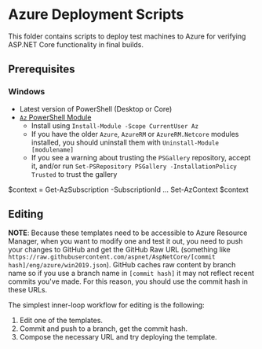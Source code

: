 # Azure Deployment Scripts

This folder contains scripts to deploy test machines to Azure for verifying ASP.NET Core functionality in final builds.

## Prerequisites

### Windows

* Latest version of PowerShell (Desktop or Core)
* [`Az` PowerShell Module](https://github.com/Azure/azure-powershell/blob/master/documentation/announcing-az-module.md#migrating-from-azurerm)
    * Install using `Install-Module -Scope CurrentUser Az`
    * If you have the older `Azure`, `AzureRM` or `AzureRM.Netcore` modules installed, you should uninstall them with `Uninstall-Module [modulename]`
    * If you see a warning about trusting the `PSGallery` repository, accept it, and/or run `Set-PSRepository PSGallery -InstallationPolicy Trusted` to trust the gallery


$context = Get-AzSubscription -SubscriptionId ...
Set-AzContext $context

## Editing

**NOTE**: Because these templates need to be accessible to Azure Resource Manager, when you want to modify one and test it out, you need to push your changes to GitHub and get the GitHub Raw URL (something like `https://raw.githubusercontent.com/aspnet/AspNetCore/[commit hash]/eng/azure/win2019.json`). GitHub caches raw content by branch name so if you use a branch name in `[commit hash]` it may not reflect recent commits you've made. For this reason, you should use the commit hash in these URLs.

The simplest inner-loop workflow for editing is the following:

1. Edit one of the templates.
1. Commit and push to a branch, get the commit hash.
1. Compose the necessary URL and try deploying the template.
